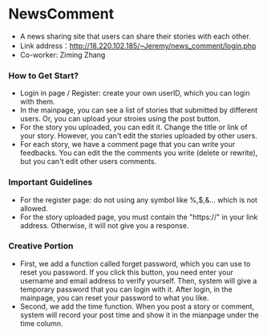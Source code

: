 # NewsComment


* A news sharing site that users can share their stories with each other.
* Link address：http://18.220.102.185/~Jeremy/news_comment/login.php
* Co-worker: Ziming Zhang

### How to Get Start? ###

* Login in page / Register: create your own userID, which you can login with them.
* In the mainpage, you can see a list of stories that submitted by different users.
  Or, you can upload your stroies using the post button.
* For the story you uploaded, you can edit it. Change the title or link of your story. However,
  you can't edit the stories uploaded by other users.
* For each story, we have a comment page that you can write your feedbacks. You can edit the 
  the comments you write (delete or rewrite), but you can't edit other users comments.

### Important Guidelines ###

* For the register page: do not using any symbol like %,$,&... which is not allowed.
* For the story uploaded page, you must contain the "https://" in your link address. Otherwise, it will not give you a response.

### Creative Portion ###

* First, we add a function called forget password, which you can use to reset you password. If you click this button,
  you need enter your username and email address to verify yourself. Then, system will give a temporary password that you
  can login with it. After login, in the mainpage, you can reset your password to what you like.
* Second, we add the time function. When you post a story or comment, system will record your post time and show it in the
  mianpage under the time column.